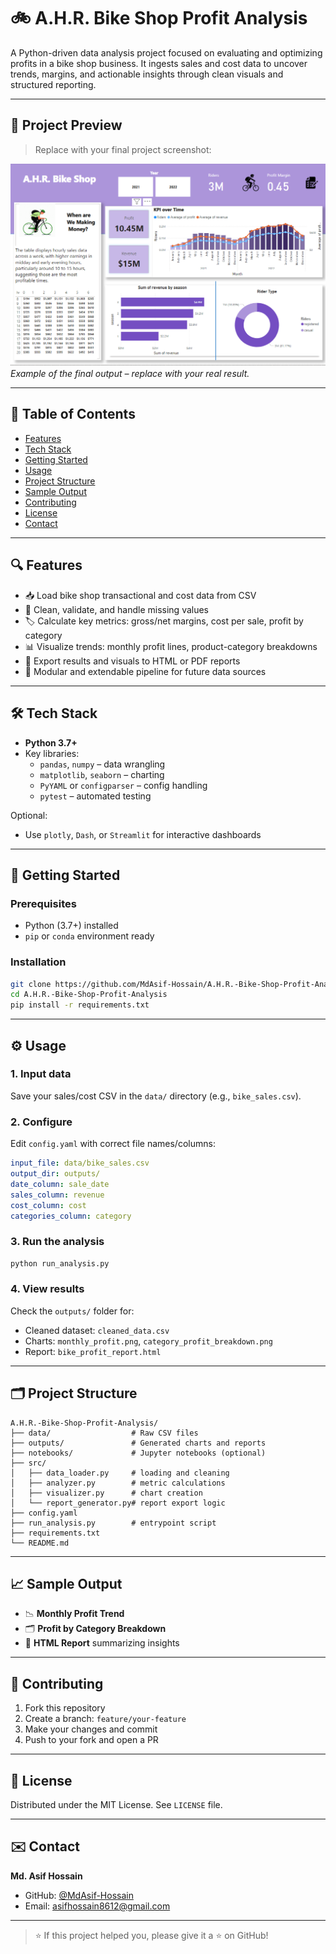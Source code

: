 
# 🚲 A.H.R. Bike Shop Profit Analysis

A Python-driven data analysis project focused on evaluating and optimizing profits in a bike shop business. It ingests sales and cost data to uncover trends, margins, and actionable insights through clean visuals and structured reporting.

---

## 📸 Project Preview

> Replace with your final project screenshot:

![Project Screenshot](https://github.com/MdAsif-Hossain/A.H.R.-Bike-Shop-Profit-Analysis/blob/main/Screenshot%202024-10-03%20172346.png)  
*Example of the final output – replace with your real result.*

---

## 🧩 Table of Contents

- [Features](#-features)  
- [Tech Stack](#-tech-stack)  
- [Getting Started](#-getting-started)  
- [Usage](#-usage)  
- [Project Structure](#-project-structure)  
- [Sample Output](#-sample-output)  
- [Contributing](#-contributing)  
- [License](#-license)  
- [Contact](#-contact)  

---

## 🔍 Features

- 📥 Load bike shop transactional and cost data from CSV  
- 🧹 Clean, validate, and handle missing values  
- 🏷 Calculate key metrics: gross/net margins, cost per sale, profit by category  
- 📊 Visualize trends: monthly profit lines, product-category breakdowns  
- 📝 Export results and visuals to HTML or PDF reports  
- 🔌 Modular and extendable pipeline for future data sources  

---

## 🛠 Tech Stack

- **Python 3.7+**  
- Key libraries:
  - `pandas`, `numpy` – data wrangling  
  - `matplotlib`, `seaborn` – charting  
  - `PyYAML` or `configparser` – config handling  
  - `pytest` – automated testing  

Optional:
- Use `plotly`, `Dash`, or `Streamlit` for interactive dashboards  

---

## 🚀 Getting Started

### Prerequisites

- Python (3.7+) installed  
- `pip` or `conda` environment ready  

### Installation

```bash
git clone https://github.com/MdAsif-Hossain/A.H.R.-Bike-Shop-Profit-Analysis.git
cd A.H.R.-Bike-Shop-Profit-Analysis
pip install -r requirements.txt
```

---

## ⚙️ Usage

### 1. Input data

Save your sales/cost CSV in the `data/` directory (e.g., `bike_sales.csv`).

### 2. Configure

Edit `config.yaml` with correct file names/columns:

```yaml
input_file: data/bike_sales.csv
output_dir: outputs/
date_column: sale_date
sales_column: revenue
cost_column: cost
categories_column: category
```

### 3. Run the analysis

```bash
python run_analysis.py
```

### 4. View results

Check the `outputs/` folder for:

- Cleaned dataset: `cleaned_data.csv`  
- Charts: `monthly_profit.png`, `category_profit_breakdown.png`  
- Report: `bike_profit_report.html`

---

## 🗂 Project Structure

```
A.H.R.-Bike-Shop-Profit-Analysis/
├── data/                  # Raw CSV files
├── outputs/               # Generated charts and reports
├── notebooks/             # Jupyter notebooks (optional)
├── src/
│   ├── data_loader.py     # loading and cleaning
│   ├── analyzer.py        # metric calculations
│   ├── visualizer.py      # chart creation
│   └── report_generator.py# report export logic
├── config.yaml
├── run_analysis.py        # entrypoint script
├── requirements.txt
└── README.md
```

---

## 📈 Sample Output

- 📉 **Monthly Profit Trend**  
- 🗂 **Profit by Category Breakdown**  
- 📄 **HTML Report** summarizing insights  

---

## 🤝 Contributing

1. Fork this repository  
2. Create a branch: `feature/your-feature`  
3. Make your changes and commit  
4. Push to your fork and open a PR  

---

## 📄 License

Distributed under the MIT License. See `LICENSE` file.

---

## ✉️ Contact

**Md. Asif Hossain**  
- GitHub: [@MdAsif-Hossain](https://github.com/MdAsif-Hossain)  
- Email: asifhossain8612@gmail.com  

---

> ⭐ If this project helped you, please give it a ⭐ on GitHub!
